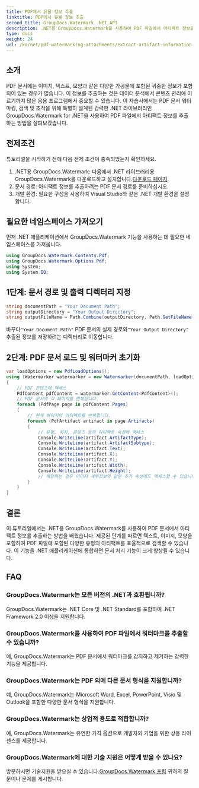 ```yaml
---
title: PDF에서 유물 정보 추출
linktitle: PDF에서 유물 정보 추출
second_title: GroupDocs.Watermark .NET API
description: .NET용 GroupDocs.Watermark를 사용하여 PDF 파일에서 아티팩트 정보를 추출하는 방법을 알아보세요. 문서 처리 능력을 향상시켜 보세요.
type: docs
weight: 24
url: /ko/net/pdf-watermarking-attachments/extract-artifact-information-pdf/
---
```

## 소개
PDF 문서에는 이미지, 텍스트, 모양과 같은 다양한 가공물에 포함된 귀중한 정보가 포함되어 있는 경우가 많습니다. 이 정보를 추출하는 것은 데이터 분석에서 콘텐츠 관리에 이르기까지 많은 응용 프로그램에서 중요할 수 있습니다. 이 자습서에서는 PDF 문서 워터마킹, 검색 및 조작을 위해 특별히 설계된 강력한 .NET 라이브러리인 GroupDocs.Watermark for .NET을 사용하여 PDF 파일에서 아티팩트 정보를 추출하는 방법을 살펴보겠습니다.
## 전제조건
튜토리얼을 시작하기 전에 다음 전제 조건이 충족되었는지 확인하세요.
1.  .NET용 GroupDocs.Watermark: 다음에서 .NET 라이브러리용 GroupDocs.Watermark를 다운로드하고 설치합니다.[다운로드 페이지](https://releases.groupdocs.com/Watermark/net/).
2. 문서 경로: 아티팩트 정보를 추출하려는 PDF 문서 경로를 준비하십시오.
3. 개발 환경: 필요한 구성을 사용하여 Visual Studio와 같은 .NET 개발 환경을 설정합니다.

## 필요한 네임스페이스 가져오기
먼저 .NET 애플리케이션에서 GroupDocs.Watermark 기능을 사용하는 데 필요한 네임스페이스를 가져옵니다.
```csharp
using GroupDocs.Watermark.Contents.Pdf;
using GroupDocs.Watermark.Options.Pdf;
using System;
using System.IO;
```
## 1단계: 문서 경로 및 출력 디렉터리 지정
```csharp
string documentPath = "Your Document Path";
string outputDirectory = "Your Output Directory";
string outputFileName = Path.Combine(outputDirectory, Path.GetFileName(documentPath));
```
 바꾸다`"Your Document Path"` PDF 문서의 실제 경로와`"Your Output Directory"` 추출된 정보를 저장하려는 디렉터리로 이동합니다.
## 2단계: PDF 문서 로드 및 워터마커 초기화
```csharp
var loadOptions = new PdfLoadOptions();
using (Watermarker watermarker = new Watermarker(documentPath, loadOptions))
{
    // PDF 콘텐츠에 액세스
    PdfContent pdfContent = watermarker.GetContent<PdfContent>();
    // PDF 문서의 각 페이지를 반복합니다.
    foreach (PdfPage page in pdfContent.Pages)
    {
        // 현재 페이지의 아티팩트를 반복합니다.
        foreach (PdfArtifact artifact in page.Artifacts)
        {
            // 유형, 위치, 콘텐츠 등의 아티팩트 속성에 액세스
            Console.WriteLine(artifact.ArtifactType);
            Console.WriteLine(artifact.ArtifactSubtype);
            Console.WriteLine(artifact.Text);
            Console.WriteLine(artifact.X);
            Console.WriteLine(artifact.Y);
            Console.WriteLine(artifact.Width);
            Console.WriteLine(artifact.Height);
            // 해당하는 경우 이미지 세부정보와 같은 추가 속성에도 액세스할 수 있습니다.
        }
    }
}
```

## 결론
이 튜토리얼에서는 .NET용 GroupDocs.Watermark를 사용하여 PDF 문서에서 아티팩트 정보를 추출하는 방법을 배웠습니다. 제공된 단계를 따르면 텍스트, 이미지, 모양을 포함하여 PDF 파일에 포함된 다양한 유형의 아티팩트를 효율적으로 검색할 수 있습니다. 이 기능을 .NET 애플리케이션에 통합하면 문서 처리 기능이 크게 향상될 수 있습니다.
## FAQ
### GroupDocs.Watermark는 모든 버전의 .NET과 호환됩니까?
GroupDocs.Watermark는 .NET Core 및 .NET Standard를 포함하여 .NET Framework 2.0 이상을 지원합니다.
### GroupDocs.Watermark를 사용하여 PDF 파일에서 워터마크를 추출할 수 있습니까?
예, GroupDocs.Watermark는 PDF 문서에서 워터마크를 감지하고 제거하는 강력한 기능을 제공합니다.
### GroupDocs.Watermark는 PDF 외에 다른 문서 형식을 지원합니까?
예, GroupDocs.Watermark는 Microsoft Word, Excel, PowerPoint, Visio 및 Outlook을 포함한 다양한 문서 형식을 지원합니다.
### GroupDocs.Watermark는 상업적 용도로 적합합니까?
예, GroupDocs.Watermark는 유연한 가격 옵션으로 개발자와 기업을 위한 상용 라이센스를 제공합니다.
### GroupDocs.Watermark에 대한 기술 지원은 어떻게 받을 수 있나요?
 방문하시면 기술지원을 받으실 수 있습니다.[GroupDocs.Watermark 포럼](https://forum.groupdocs.com/c/watermark/19) 귀하의 질문이나 문제를 게시합니다.